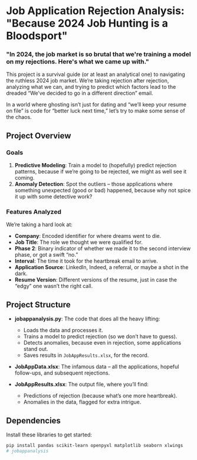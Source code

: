 # Job Application Rejection Analysis: "Because 2024 Job Hunting is a Bloodsport"

### "In 2024, the job market is so brutal that we're training a model on my rejections. Here's what we came up with."

This project is a survival guide (or at least an analytical one) to navigating the ruthless 2024 job market. We’re taking rejection after rejection, analyzing what we can, and trying to predict which factors lead to the dreaded “We’ve decided to go in a different direction” email.

In a world where ghosting isn’t just for dating and “we’ll keep your resume on file” is code for “better luck next time,” let’s try to make some sense of the chaos.

## Project Overview

### Goals
1. **Predictive Modeling**: Train a model to (hopefully) predict rejection patterns, because if we’re going to be rejected, we might as well see it coming.
2. **Anomaly Detection**: Spot the outliers – those applications where something unexpected (good or bad) happened, because why not spice it up with some detective work?

### Features Analyzed
We’re taking a hard look at:
- **Company**: Encoded identifier for where dreams went to die.
- **Job Title**: The role we thought we were qualified for.
- **Phase 2**: Binary indicator of whether we made it to the second interview phase, or got a swift “no.”
- **Interval**: The time it took for the heartbreak email to arrive.
- **Application Source**: LinkedIn, Indeed, a referral, or maybe a shot in the dark.
- **Resume Version**: Different versions of the resume, just in case the “edgy” one wasn’t the right call.

## Project Structure

- **jobappanalysis.py**: The code that does all the heavy lifting:
  - Loads the data and processes it.
  - Trains a model to predict rejection (so we don’t have to guess).
  - Detects anomalies, because even in rejection, some applications stand out.
  - Saves results in `JobAppResults.xlsx`, for the record.

- **JobAppData.xlsx**: The infamous data – all the applications, hopeful follow-ups, and subsequent rejections.

- **JobAppResults.xlsx**: The output file, where you’ll find:
  - Predictions of rejection (because what’s one more heartbreak).
  - Anomalies in the data, flagged for extra intrigue.

## Dependencies

Install these libraries to get started:

```bash
pip install pandas scikit-learn openpyxl matplotlib seaborn xlwings
# jobappanalysis
